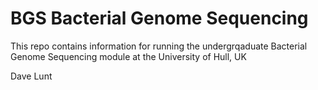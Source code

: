 # BGS Bacterial Genome Sequencing

This repo contains information for running the undergrqaduate Bacterial Genome Sequencing module at the University of Hull, UK

Dave Lunt
